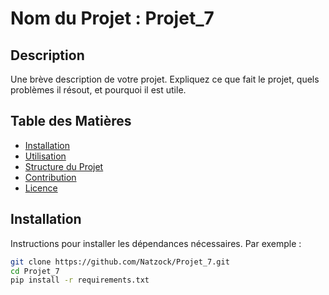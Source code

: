 # Nom du Projet : Projet_7

## Description
Une brève description de votre projet. Expliquez ce que fait le projet, quels problèmes il résout, et pourquoi il est utile.

## Table des Matières
- [Installation](#installation)
- [Utilisation](#utilisation)
- [Structure du Projet](#structure-du-projet)
- [Contribution](#contribution)
- [Licence](#licence)

## Installation
Instructions pour installer les dépendances nécessaires. Par exemple :

```bash
git clone https://github.com/Natzock/Projet_7.git
cd Projet_7
pip install -r requirements.txt
